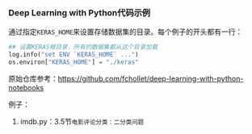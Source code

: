 ### Deep Learning with Python代码示例
通过指定`KERAS_HOME`来设置存储数据集的目录。每个例子的开头都有一行：
```python
## 设置KERAS根目录，所有的数据集都从这个目录加载
log.info("set ENV `KERAS_HOME` ...")
os.environ["KERAS_HOME"] = "./keras"
```

原始仓库参考：https://github.com/fchollet/deep-learning-with-python-notebooks


例子：
1. imdb.py：3.5节`电影评论分类：二分类问题`

